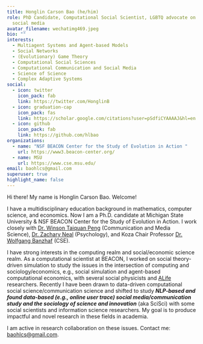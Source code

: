 ```yaml
---
title: Honglin Carson Bao (he/him)
role: PhD Candidate, Computational Social Scientist, LGBTQ advocate on Chinese
  social media
avatar_filename: wechatimg469.jpeg
bio: ""
interests:
  - Multiagent Systems and Agent-based Models
  - Social Networks
  - (Evolutionary) Game Theory
  - Computational Social Sciences
  - Computational Communication and Social Media
  - Science of Science
  - Complex Adaptive Systems
social:
  - icon: twitter
    icon_pack: fab
    link: https://twitter.com/HonglinB
  - icon: graduation-cap
    icon_pack: fas
    link: https://scholar.google.com/citations?user=pSdfiCYAAAAJ&hl=en
  - icon: github
    icon_pack: fab
    link: https://github.com/hlbao
organizations:
  - name: "NSF BEACON Center for the Study of Evolution in Action "
    url: https://www3.beacon-center.org/
  - name: MSU
    url: https://www.cse.msu.edu/
email: baohlcs@gmail.com
superuser: true
highlight_name: false
---
```

Hi there! My name is Honglin Carson Bao. Welcome!

I have a multidisciplinary education background in mathematics, computer science, and economics. Now I am a Ph.D. candidate at Michigan State University & NSF BEACON Center for the Study of Evolution in Action. I work closely with [Dr. Winson Taiquan Peng](https://comartsci.msu.edu/our-people/taiquan-winson-peng) (Communication and Media Science), [Dr. Zachary Neal](https://www.zacharyneal.com/) (Psychology), and Koza Chair Professor [Dr. Wolfgang Banzhaf](http://www.cse.msu.edu/~banzhafw/) (CSE).

I have strong interests in the computing realm and social/economic science realm. As a computational scientist at BEACON, I worked on social theory-driven simulation to study the issues in the intersection of computing and sociology/economics, e.g., social simulation and agent-based computational economics, with several social physicists and [ALife](<https://en.wikipedia.org/wiki/Artificial_life#:~:text=Artificial%20life%20(often%20abbreviated%20ALife,models%2C%20robotics%2C%20and%20biochemistry.>) researchers. Recently I have been drawn to data-driven computational social science/communication science and shifted to study ***NLP-based and found data-based (e.g., online user trace) social media/communication study and the sociology of science and innovation*** (aka SciSci) with some social scientists and information science researchers. My goal is to produce impactful and novel research in these fields in academia.

I am active in research collaboration on these issues. Contact me: baohlcs@gmail.com.